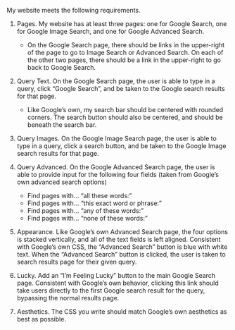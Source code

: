 My website meets the following requirements.

1. Pages. My website has at least three pages: one for Google Search, one for Google Image Search, and one for Google Advanced Search.
     - On the Google Search page, there should be links in the upper-right of the page to go to Image Search or Advanced Search. On each of the other two pages, there should be a link in the upper-right to go back to Google Search.

2. Query Text. On the Google Search page, the user is able to type in a query, click “Google Search”, and be taken to the Google search results for that page.
     - Like Google’s own, my search bar should be centered with rounded corners. The search button should also be centered, and should be beneath the search bar.

3. Query Images. On the Google Image Search page, the user is able to type in a query, click a search button, and be taken to the Google Image search results for that page.

4. Query Advanced. On the Google Advanced Search page, the user is able to provide input for the following four fields (taken from Google’s own advanced search options)
     - Find pages with… “all these words:”
     - Find pages with… “this exact word or phrase:”
     - Find pages with… “any of these words:”
     - Find pages with… “none of these words:”

5. Appearance. Like Google’s own Advanced Search page, the four options is stacked vertically, and all of the text fields is left aligned.
Consistent with Google’s own CSS, the “Advanced Search” button is blue with white text. When the “Advanced Search” button is clicked, the user is taken to search results page for their given query.

6. Lucky. Add an “I’m Feeling Lucky” button to the main Google Search page. Consistent with Google’s own behavior, clicking this link should take users directly to the first Google search result for the query, bypassing the normal results page.

7. Aesthetics. The CSS you write should match Google’s own aesthetics as best as possible.
